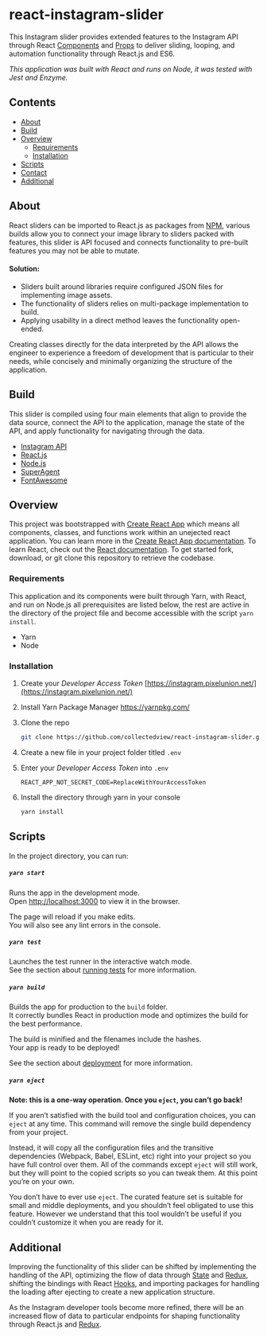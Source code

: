 # react-instagram-slider

This Instagram slider provides extended features to the Instagram API through React [Components](https://reactjs.org/docs/components-and-props.html) and [Props](https://reactjs.org/docs/components-and-props.html#props-are-read-only) to deliver sliding, looping, and automation functionality through React.js and ES6.

*This application was built with React and runs on Node, it was tested with Jest and Enzyme.*

## Contents

* [About](#about)
* [Build](#build)
* [Overview](#overview)
  * [Requirements](#prerequisites)
  * [Installation](#installation)
* [Scripts](#scripts)
* [Contact](#contact)
* [Additional](#additional)

## About

React sliders can be imported to React.js as packages from [NPM](https://reactjs.org/docs/components-and-props.html#props-are-read-only), various builds allow you to connect your image library to sliders packed with features, this slider is API focused and connects functionality to pre-built features you may not be able to mutate.

#### Solution:
* Sliders built around libraries require configured JSON files for implementing image assets.
* The functionality of sliders relies on multi-package implementation to build.
* Applying usability in a direct method leaves the functionality open-ended.

Creating classes directly for the data interpreted by the API allows the engineer to experience a freedom of development that is particular to their needs, while concisely and minimally organizing the structure of the application.


## Build
This slider is compiled using four main elements that align to provide the data source, connect the API to the application, manage the state of the API, and apply functionality for navigating through the data.
* [Instagram API](https://www.instagram.com/developer/)
* [React.js](https://reactjs.org/)
* [Node.js](https://nodejs.org/)
* [SuperAgent](https://github.com/visionmedia/superagent)
* [FontAwesome](https://fontawesome.com/)


## Overview

This project was bootstrapped with [Create React App](https://github.com/facebook/create-react-app) which means all components, classes, and functions work within an unejected react application. You can learn more in the [Create React App documentation](https://facebook.github.io/create-react-app/docs/getting-started). To learn React, check out the [React documentation](https://reactjs.org/). To get started fork, download, or git clone this repository to retrieve the codebase.

### Requirements

This application and its components were built through Yarn, with React, and run on Node.js all prerequisites are listed below, the rest are active in the directory of the project file and become accessible with the script `yarn install`.
* Yarn
* Node


### Installation

1. Create your *Developer Access Token*
[https://instagram.pixelunion.net/](https://instagram.pixelunion.net/)

2. Install Yarn Package Manager
https://yarnpkg.com/

3. Clone the repo
    ```sh
    git clone https://github.com/collectedview/react-instagram-slider.git
    ```

4. Create a new file in your project folder titled `.env`

5. Enter your *Developer Access Token* into `.env`
    ```JS
    REACT_APP_NOT_SECRET_CODE=ReplaceWithYourAccessToken
    ```
5. Install the directory through yarn in your console
    ```sh
    yarn install
    ```

## Scripts

In the project directory, you can run:

##### `yarn start`

Runs the app in the development mode.<br />
Open [http://localhost:3000](http://localhost:3000) to view it in the browser.

The page will reload if you make edits.<br />
You will also see any lint errors in the console.

##### `yarn test`

Launches the test runner in the interactive watch mode.<br />
See the section about [running tests](https://facebook.github.io/create-react-app/docs/running-tests) for more information.

##### `yarn build`

Builds the app for production to the `build` folder.<br />
It correctly bundles React in production mode and optimizes the build for the best performance.

The build is minified and the filenames include the hashes.<br />
Your app is ready to be deployed!

See the section about [deployment](https://facebook.github.io/create-react-app/docs/deployment) for more information.

##### `yarn eject`

**Note: this is a one-way operation. Once you `eject`, you can’t go back!**

If you aren’t satisfied with the build tool and configuration choices, you can `eject` at any time. This command will remove the single build dependency from your project.

Instead, it will copy all the configuration files and the transitive dependencies (Webpack, Babel, ESLint, etc) right into your project so you have full control over them. All of the commands except `eject` will still work, but they will point to the copied scripts so you can tweak them. At this point you’re on your own.

You don’t have to ever use `eject`. The curated feature set is suitable for small and middle deployments, and you shouldn’t feel obligated to use this feature. However we understand that this tool wouldn’t be useful if you couldn’t customize it when you are ready for it.

## Additional
Improving the functionality of this slider can be shifted by implementing the handling of the API, optimizing the flow of data through [State](https://reactjs.org/docs/state-and-lifecycle.html#using-state-correctly) and [Redux](https://redux.js.org/), shifting the bindings with React [Hooks](https://reactjs.org/docs/hooks-intro.html), and importing packages for handling the loading after ejecting to create a new application structure.

As the Instagram developer tools become more refined, there will be an increased flow of data to particular endpoints for shaping functionality through React.js and [Redux](https://redux.js.org/).
